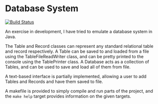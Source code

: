 # Database System
[![Build Status](https://travis-ci.org/rjmcf/DatabaseSystem.svg?branch=testBench)](https://travis-ci.org/rjmcf/DatabaseSystem)

An exercise in development, I have tried to emulate a database system in Java.

The Table and Record classes can represent any standard relational table and record respectively.
A Table can be saved to and loaded from a file using the TableFileReadWriter class, and can be pretty printed to the console using the TablePrinter class.
A Database acts as a collection of Tables, and can be used to save and load all of them from file.

A text-based interface is partially implemented, allowing a user to add Tables and Records and have them saved to file.

A makefile is provided to simply compile and run parts of the project, and the `make help` target provides information on the given targets.
